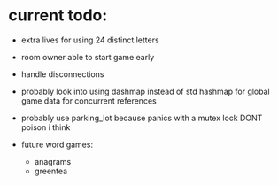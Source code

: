 # current todo:

-   extra lives for using 24 distinct letters

-   room owner able to start game early

-   handle disconnections

-   probably look into using dashmap instead of std hashmap for global game data for concurrent references

-   probably use parking_lot because panics with a mutex lock DONT poison i think

-   future word games:
    -   anagrams
    -   greentea
